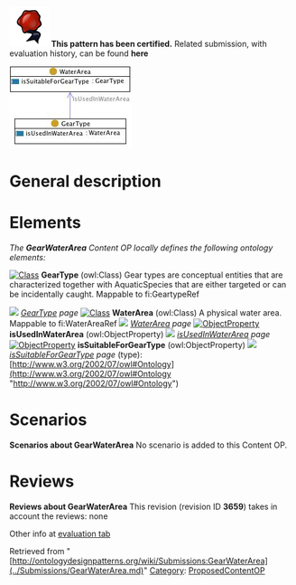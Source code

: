 [![](../images/thumb/b/b5/Certified.png/70px-Certified.png)](../Image/Certified.png.md "Certified.png") __This pattern has been certified.__
Related submission, with evaluation history, can be found __here__






[![Image:Gearwaterarea.jpg](../images/6/6e/Gearwaterarea.jpg)](../Image/Gearwaterarea.jpg.md "Image:Gearwaterarea.jpg")




#  General description


  




#  Elements


_The __GearWaterArea__ Content OP locally defines the following ontology elements:_



[![Class](../../images/thumb/2/27/Class.gif/20px-Class.gif)](../Image/Class.gif.md "Class") __GearType__ (owl:Class) Gear types are conceptual entities that are characterized together with AquaticSpecies that are either targeted or can be incidentally caught. 
Mappable to fi:GeartypeRef 



 [![](../../../../images/thumb/8/87/ArrowRight.gif/11px-ArrowRight.gif)](../Image/ArrowRight.gif.md "ArrowRight.gif") _[GearType](../Submissions/GearWaterArea/GearType.md "Submissions:GearWaterArea/GearType") page_
[![Class](../../images/thumb/2/27/Class.gif/20px-Class.gif)](../Image/Class.gif.md "Class") __WaterArea__ (owl:Class) A physical water area. Mappable to fi:WaterAreaRef 
 [![](../../../../images/thumb/8/87/ArrowRight.gif/11px-ArrowRight.gif)](../Image/ArrowRight.gif.md "ArrowRight.gif") _[WaterArea](../Submissions/GearWaterArea/WaterArea.md "Submissions:GearWaterArea/WaterArea") page_
[![ObjectProperty](../../images/thumb/c/c3/ObjectProperty.gif/20px-ObjectProperty.gif)](../Image/ObjectProperty.gif.md "ObjectProperty") __isUsedInWaterArea__ (owl:ObjectProperty) 
 [![](../../../../images/thumb/8/87/ArrowRight.gif/11px-ArrowRight.gif)](../Image/ArrowRight.gif.md "ArrowRight.gif") _[isUsedInWaterArea](../Submissions/GearWaterArea/isUsedInWaterArea.md "Submissions:GearWaterArea/isUsedInWaterArea") page_
[![ObjectProperty](../../images/thumb/c/c3/ObjectProperty.gif/20px-ObjectProperty.gif)](../Image/ObjectProperty.gif.md "ObjectProperty") __isSuitableForGearType__ (owl:ObjectProperty) 
 [![](../../../../images/thumb/8/87/ArrowRight.gif/11px-ArrowRight.gif)](../Image/ArrowRight.gif.md "ArrowRight.gif") _[isSuitableForGearType](../Submissions/GearWaterArea/isSuitableForGearType.md "Submissions:GearWaterArea/isSuitableForGearType") page_
(type): [http://www.w3.org/2002/07/owl#Ontology](http://www.w3.org/2002/07/owl#Ontology "http://www.w3.org/2002/07/owl#Ontology")



#  Scenarios



__Scenarios about GearWaterArea__
No scenario is added to this Content OP.




#  Reviews



__Reviews about GearWaterArea__
This revision (revision ID __3659__) takes in account the reviews: none


Other info at [evaluation tab](http://ontologydesignpatterns.org/wiki/index.php?title=Submissions:GearWaterArea&action=evaluation "http://ontologydesignpatterns.org/wiki/index.php?title=Submissions:GearWaterArea&action=evaluation")






Retrieved from "[http://ontologydesignpatterns.org/wiki/Submissions:GearWaterArea](../Submissions/GearWaterArea.md)"
 [Category](http://ontologydesignpatterns.org/wiki/Special:Categories "Special:Categories"): [ProposedContentOP](../Category/ProposedContentOP.md "Category:ProposedContentOP")